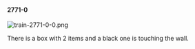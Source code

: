 #### 2771-0
![train-2771-0-0.png](https://github.com/lil-lab/nlvr/raw/master/nlvr/train/images/55/train-2771-0-0.png "train-2771-0-0.png")

There is a box with 2 items and a black one is touching the wall.